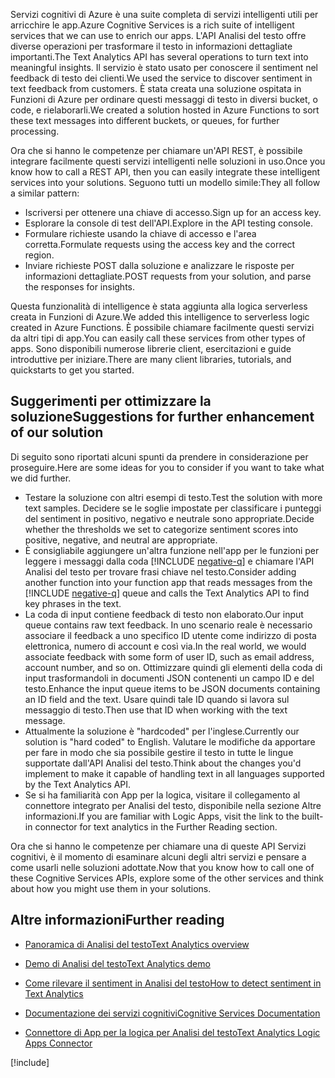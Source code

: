 <span data-ttu-id="ae7c3-101">Servizi cognitivi di Azure è una suite completa di servizi intelligenti utili per arricchire le app.</span><span class="sxs-lookup"><span data-stu-id="ae7c3-101">Azure Cognitive Services is a rich suite of intelligent services that we can use to enrich our apps.</span></span> <span data-ttu-id="ae7c3-102">L'API Analisi del testo offre diverse operazioni per trasformare il testo in informazioni dettagliate importanti.</span><span class="sxs-lookup"><span data-stu-id="ae7c3-102">The Text Analytics API has several operations to turn text into meaningful insights.</span></span> <span data-ttu-id="ae7c3-103">Il servizio è stato usato per conoscere il sentiment nel feedback di testo dei clienti.</span><span class="sxs-lookup"><span data-stu-id="ae7c3-103">We used the service to discover sentiment in text feedback from customers.</span></span> <span data-ttu-id="ae7c3-104">È stata creata una soluzione ospitata in Funzioni di Azure per ordinare questi messaggi di testo in diversi bucket, o code, e rielaborarli.</span><span class="sxs-lookup"><span data-stu-id="ae7c3-104">We created a solution hosted in Azure Functions to sort these text messages into different buckets, or queues, for further processing.</span></span>

<span data-ttu-id="ae7c3-105">Ora che si hanno le competenze per chiamare un'API REST, è possibile integrare facilmente questi servizi intelligenti nelle soluzioni in uso.</span><span class="sxs-lookup"><span data-stu-id="ae7c3-105">Once you know how to call a REST API, then you can easily integrate these intelligent services into your solutions.</span></span> <span data-ttu-id="ae7c3-106">Seguono tutti un modello simile:</span><span class="sxs-lookup"><span data-stu-id="ae7c3-106">They all follow a similar pattern:</span></span>

- <span data-ttu-id="ae7c3-107">Iscriversi per ottenere una chiave di accesso.</span><span class="sxs-lookup"><span data-stu-id="ae7c3-107">Sign up for an access key.</span></span>
- <span data-ttu-id="ae7c3-108">Esplorare la console di test dell'API.</span><span class="sxs-lookup"><span data-stu-id="ae7c3-108">Explore in the API testing console.</span></span>
- <span data-ttu-id="ae7c3-109">Formulare richieste usando la chiave di accesso e l'area corretta.</span><span class="sxs-lookup"><span data-stu-id="ae7c3-109">Formulate requests using the access key and the correct region.</span></span>
- <span data-ttu-id="ae7c3-110">Inviare richieste POST dalla soluzione e analizzare le risposte per informazioni dettagliate.</span><span class="sxs-lookup"><span data-stu-id="ae7c3-110">POST requests from your solution, and parse the responses for insights.</span></span>

<span data-ttu-id="ae7c3-111">Questa funzionalità di intelligence è stata aggiunta alla logica serverless creata in Funzioni di Azure.</span><span class="sxs-lookup"><span data-stu-id="ae7c3-111">We added this intelligence to serverless logic created in Azure Functions.</span></span> <span data-ttu-id="ae7c3-112">È possibile chiamare facilmente questi servizi da altri tipi di app.</span><span class="sxs-lookup"><span data-stu-id="ae7c3-112">You can easily call these services from other types of apps.</span></span> <span data-ttu-id="ae7c3-113">Sono disponibili numerose librerie client, esercitazioni e guide introduttive per iniziare.</span><span class="sxs-lookup"><span data-stu-id="ae7c3-113">There are many client libraries, tutorials, and quickstarts to get you started.</span></span>

## <a name="suggestions-for-further-enhancement-of-our-solution"></a><span data-ttu-id="ae7c3-114">Suggerimenti per ottimizzare la soluzione</span><span class="sxs-lookup"><span data-stu-id="ae7c3-114">Suggestions for further enhancement of our solution</span></span>

<span data-ttu-id="ae7c3-115">Di seguito sono riportati alcuni spunti da prendere in considerazione per proseguire.</span><span class="sxs-lookup"><span data-stu-id="ae7c3-115">Here are some ideas for you to consider if you want to take what we did further.</span></span>

- <span data-ttu-id="ae7c3-116">Testare la soluzione con altri esempi di testo.</span><span class="sxs-lookup"><span data-stu-id="ae7c3-116">Test the solution with more text samples.</span></span> <span data-ttu-id="ae7c3-117">Decidere se le soglie impostate per classificare i punteggi del sentiment in positivo, negativo e neutrale sono appropriate.</span><span class="sxs-lookup"><span data-stu-id="ae7c3-117">Decide whether the thresholds we set to categorize sentiment scores into positive, negative, and neutral are appropriate.</span></span>
- <span data-ttu-id="ae7c3-118">È consigliabile aggiungere un'altra funzione nell'app per le funzioni per leggere i messaggi dalla coda [!INCLUDE [negative-q](./q-name-negative.md)] e chiamare l'API Analisi del testo per trovare frasi chiave nel testo.</span><span class="sxs-lookup"><span data-stu-id="ae7c3-118">Consider adding another function into your function app that reads messages from the [!INCLUDE [negative-q](./q-name-negative.md)] queue and calls the Text Analytics API to find key phrases in the text.</span></span>
- <span data-ttu-id="ae7c3-119">La coda di input contiene feedback di testo non elaborato.</span><span class="sxs-lookup"><span data-stu-id="ae7c3-119">Our input queue contains raw text feedback.</span></span> <span data-ttu-id="ae7c3-120">In uno scenario reale è necessario associare il feedback a uno specifico ID utente come indirizzo di posta elettronica, numero di account e così via.</span><span class="sxs-lookup"><span data-stu-id="ae7c3-120">In the real world, we would associate feedback with some form of user ID, such as email address, account number, and so on.</span></span> <span data-ttu-id="ae7c3-121">Ottimizzare quindi gli elementi della coda di input trasformandoli in documenti JSON contenenti un campo ID e del testo.</span><span class="sxs-lookup"><span data-stu-id="ae7c3-121">Enhance the input queue items to be JSON documents containing an ID field and the text.</span></span> <span data-ttu-id="ae7c3-122">Usare quindi tale ID quando si lavora sul messaggio di testo.</span><span class="sxs-lookup"><span data-stu-id="ae7c3-122">Then use that ID when working with the text message.</span></span>
- <span data-ttu-id="ae7c3-123">Attualmente la soluzione è "hardcoded" per l'inglese.</span><span class="sxs-lookup"><span data-stu-id="ae7c3-123">Currently our solution is "hard coded" to English.</span></span> <span data-ttu-id="ae7c3-124">Valutare le modifiche da apportare per fare in modo che sia possibile gestire il testo in tutte le lingue supportate dall'API Analisi del testo.</span><span class="sxs-lookup"><span data-stu-id="ae7c3-124">Think about the changes you'd implement to make it capable of handling text in all languages supported by the Text Analytics API.</span></span>
- <span data-ttu-id="ae7c3-125">Se si ha familiarità con App per la logica, visitare il collegamento al connettore integrato per Analisi del testo, disponibile nella sezione Altre informazioni.</span><span class="sxs-lookup"><span data-stu-id="ae7c3-125">If you are familiar with Logic Apps, visit the link to the built-in connector for text analytics in the Further Reading section.</span></span>

<span data-ttu-id="ae7c3-126">Ora che si hanno le competenze per chiamare una di queste API Servizi cognitivi, è il momento di esaminare alcuni degli altri servizi e pensare a come usarli nelle soluzioni adottate.</span><span class="sxs-lookup"><span data-stu-id="ae7c3-126">Now that you know how to call one of these Cognitive Services APIs, explore some of the other services and think about how you might use them in your solutions.</span></span>

## <a name="further-reading"></a><span data-ttu-id="ae7c3-127">Altre informazioni</span><span class="sxs-lookup"><span data-stu-id="ae7c3-127">Further reading</span></span>

- [<span data-ttu-id="ae7c3-128">Panoramica di Analisi del testo</span><span class="sxs-lookup"><span data-stu-id="ae7c3-128">Text Analytics overview</span></span>](https://docs.microsoft.com/azure/cognitive-services/text-analytics/overview)
- [<span data-ttu-id="ae7c3-129">Demo di Analisi del testo</span><span class="sxs-lookup"><span data-stu-id="ae7c3-129">Text Analytics demo</span></span>](https://azure.microsoft.com/services/cognitive-services/text-analytics/)
- [<span data-ttu-id="ae7c3-130">Come rilevare il sentiment in Analisi del testo</span><span class="sxs-lookup"><span data-stu-id="ae7c3-130">How to detect sentiment in Text Analytics</span></span>](https://docs.microsoft.com/azure/cognitive-services/text-analytics/how-tos/text-analytics-how-to-sentiment-analysis)
- [<span data-ttu-id="ae7c3-131">Documentazione dei servizi cognitivi</span><span class="sxs-lookup"><span data-stu-id="ae7c3-131">Cognitive Services Documentation</span></span>](https://docs.microsoft.com/azure/cognitive-services/)

- [<span data-ttu-id="ae7c3-132">Connettore di App per la logica per Analisi del testo</span><span class="sxs-lookup"><span data-stu-id="ae7c3-132">Text Analytics Logic Apps Connector</span></span>](https://docs.microsoft.com/connectors/cognitiveservicestextanalytics/)

[!include[](../../../includes/azure-sandbox-cleanup.md)]
